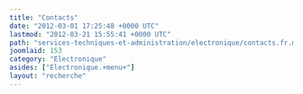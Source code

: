 ```yaml
---
title: "Contacts"
date: "2012-03-01 17:25:48 +0000 UTC"
lastmod: "2012-03-21 15:55:41 +0000 UTC"
path: "services-techniques-et-administration/electronique/contacts.fr.md"
joomlaid: 153
category: "Electronique"
asides: ["Electronique.+menu+"]
layout: "recherche"
---
```



